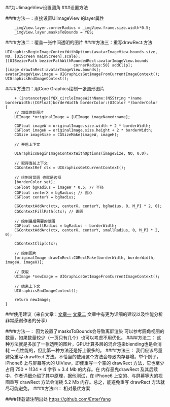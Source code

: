 ##为UIimageView设置圆角
###设置方法

####方法一：直接设置UIimageView 的layer属性
```objc
    _imgView.layer.cornerRadius = _imgView.frame.size.width*0.5;
    _imgView.layer.masksToBounds = YES; 
```
####方法二：覆盖一张中间透明的图片
####方法三：重写drawRect:方法
```objc
UIGraphicsBeginImageContextWithOptions(avatarImageView.bounds.size, NO, [UIScreen mainScreen].scale);
[[UIBezierPath bezierPathWithRoundedRect:avatarImageView.bounds
                              cornerRadius:50] addClip];
[image drawInRect:avatarImageView.bounds];
avatarImageView.image = UIGraphicsGetImageFromCurrentImageContext();
UIGraphicsEndImageContext();

```
####方法四：用Core Graphics绘制一张圆形图片
```objc
    + (instancetype)YQX_circleImageWithName:(NSString *)name borderWidth:(CGFloat)borderWidth borderColor:(UIColor *)borderColor
{
    // 加载原始图片
    UIImage *originalImage = [UIImage imageNamed:name];
    
    CGFloat imageW = originalImage.size.width + 2 * borderWidth;
    CGFloat imageH = originalImage.size.height + 2 * borderWidth;
    CGSize imageSize = CGSizeMake(imageW, imageH);
    
    // 开启上下文
    
    UIGraphicsBeginImageContextWithOptions(imageSize, NO, 0.0);
    
    // 取得当前上下文
    CGContextRef ctx = UIGraphicsGetCurrentContext();
    
    // 绘制背景圆 也就是边框
    [borderColor set];
    CGFloat bgRadius = imageW * 0.5; // 半径
    CGFloat centerX = bgRadius; // 圆心
    CGFloat centerY = bgRadius;
    
    CGContextAddArc(ctx, centerX, centerY, bgRadius, 0, M_PI * 2, 0);
    CGContextFillPath(ctx); // 画圆
    
    // 绘制最后需要的范围
    CGFloat smallRadius = bgRadius - borderWidth;
    CGContextAddArc(ctx, centerX, centerY, smallRadius, 0, M_PI * 2, 0);
    
    CGContextClip(ctx);
    
    // 绘制图片
    [originalImage drawInRect:CGRectMake(borderWidth, borderWidth, imageW, imageH)];
    
    // 获取
    UIImage *newImage = UIGraphicsGetImageFromCurrentImageContext();
    
    // 结束上下文
    UIGraphicsEndImageContext();
    
    return newImage;
}

```



###使用建议（来自文章：[文章一](http://www.jianshu.com/p/f970872fdc22) [文章二](http://www.jianshu.com/p/34189f62bfd8) 文章中有更为详细的建议以及性能分析 非常感谢作者的分享）

####方法一：
因为设置了masksToBounds会导致离屏渲染
可以参考圆角视图的数量，如果数量较少（一页只有几个）也可以考虑不用优化。
####方法二：
这种方法就是多加了一张透明的图片，GPU计算多层的混合渲染blending也是会消耗
一点性能的，但比第一种方法还是好上很多的。
####方法三：
我们应该尽量避免重写 drawRect 方法。不恰当的使用这个方法会导致内存暴增。举个例子，iPhone6 上与屏幕等大的 UIView，即使重写一个空的 drawRect 方法，它也至少占用 750 * 1134 * 4 字节 ≈ 3.4 Mb 的内存。在 内存恶鬼drawRect 及其后续中，作者详细介绍了其中原理，据他测试，在 iPhone6 上空的、与屏幕等大的视图重写 drawRect 方法会消耗 5.2 Mb 内存。总之，能避免重写 drawRect 方法就尽可能避免。
####方法四：
相对最优方案

####转载请注明出处 https://github.com/EnterYang